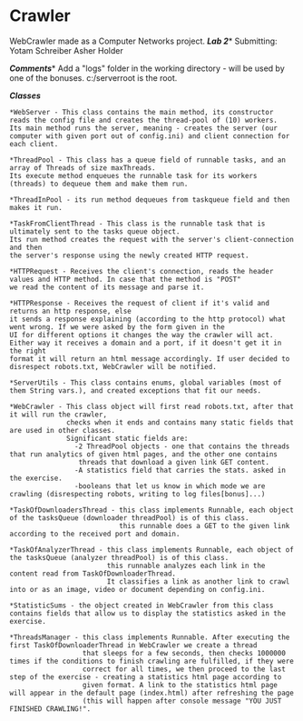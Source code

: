 # Crawler
WebCrawler made as a Computer Networks project.
*****************Lab 2******************
Submitting: 
Yotam Schreiber 
Asher Holder 


***Comments****
Add a "logs" folder in the working directory - will be used by one of the bonuses.
c:/serverroot is the root.

***Classes***
	
	*WebServer - This class contains the main method, its constructor reads the config file and creates the thread-pool of (10) workers.
	Its main method runs the server, meaning - creates the server (our computer with given port out of config.ini) and client connection for each client.
	
	*ThreadPool - This class has a queue field of runnable tasks, and an array of Threads of size maxThreads.
	Its execute method enqueues the runnable task for its workers (threads) to dequeue them and make them run.
	
	*ThreadInPool - its run method dequeues from taskqueue field and then makes it run. 
	
	*TaskFromClientThread - This class is the runnable task that is ultimately sent to the tasks queue object.
	Its run method creates the request with the server's client-connection and then
	the server's response using the newly created HTTP request.
	
	*HTTPRequest - Receives the client's connection, reads the header values and HTTP method. In case that the method is "POST"
	we read the content of its message and parse it.
	
	*HTTPResponse - Receives the request of client if it's valid and returns an http response, else
	it sends a response explaining (according to the http protocol) what went wrong. If we were asked by the form given in the
	UI for different options it changes the way the crawler will act. Either way it receives a domain and a port, if it doesn't get it in the right
	format it will return an html message accordingly. If user decided to disrespect robots.txt, WebCrawler will be notified.
	
	*ServerUtils - This class contains enums, global variables (most of them String vars.), and created exceptions that fit our needs.
	
	*WebCrawler - This class object will first read robots.txt, after that it will run the crawler, 
				  checks when it ends and contains many static fields that are used in other classes. 
			      Significant static fields are: 
					-2 ThreadPool objects - one that contains the threads that run analytics of given html pages, and the other one contains
					 threads that download a given link GET content.
					-A statistics field that carries the stats. asked in the exercise.
					-booleans that let us know in which mode we are crawling (disrespecting robots, writing to log files[bonus]...)
	
	*TaskOfDownloadersThread - this class implements Runnable, each object of the tasksQueue (downloader threadPool) is of this class.
							   this runnable does a GET to the given link according to the received port and domain.
	
	*TaskOfAnalyzerThread - this class implements Runnable, each object of the tasksQueue (analyzer threadPool) is of this class.
							this runnable analyzes each link in the content read from TaskOfDownloaderThread.
							It classifies a link as another link to crawl into or as an image, video or document depending on config.ini.
							
	*StatisticSums - the object created in WebCrawler from this class contains fields that allow us to display the statistics asked in the exercise.
	
	*ThreadsManager - this class implements Runnable. After executing the first TaskOfDownloaderThread in WebCrawler we create a thread 
					  that sleeps for a few seconds, then checks 1000000 times if the conditions to finish crawling are fulfilled, if they were
					  correct for all times, we then proceed to the last step of the exercise - creating a statistics html page according to 
					  given format. A link to the statistics html page will appear in the default page (index.html) after refreshing the page
					  (this will happen after console message "YOU JUST FINISHED CRAWLING!".
	

